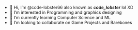 - 👋 Hi, I’m @code-lobster66 also known as _**code_lobster**_ lol XD
- 👀 I’m interested in Programming and graphics designing
- 🌱 I’m currently learning Computer Science and ML
- 💞️ I’m looking to collaborate on Game Projects and Barebones

<!---
code-lobster66/code-lobster66 is a ✨ special ✨ repository because its `README.md` (this file) appears on your GitHub profile.
You can click the Preview link to take a look at your changes.
--->
